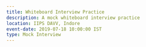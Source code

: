 ```yaml
---
title: Whiteboard Interview Practice
description: A mock whiteboard interview practice
location: IIPS DAVV, Indore
event-date: 2019-07-18 10:00:00 IST
type: Mock Interview
---
```

